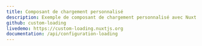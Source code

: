```yaml
---
title: Composant de chargement personnalisé
description: Exemple de composant de chargement personnalisé avec Nuxt.js
github: custom-loading
livedemo: https://custom-loading.nuxtjs.org
documentation: /api/configuration-loading
---
```

